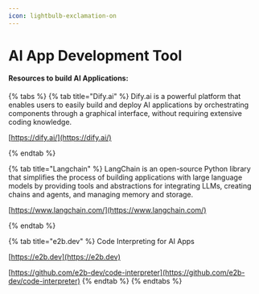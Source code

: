 ```yaml
---
icon: lightbulb-exclamation-on
---
```


# AI App Development Tool



#### Resources to build AI Applications:

{% tabs %}
{% tab title="Dify.ai" %}
Dify.ai is a powerful platform that enables users to easily build and deploy AI applications by orchestrating components through a graphical interface, without requiring extensive coding knowledge.

[https://dify.ai/](https://dify.ai/)


{% endtab %}

{% tab title="Langchain" %}
LangChain is an open-source Python library that simplifies the process of building applications with large language models by providing tools and abstractions for integrating LLMs, creating chains and agents, and managing memory and storage.

[https://www.langchain.com/](https://www.langchain.com/)


{% endtab %}

{% tab title="e2b.dev" %}
Code Interpreting for AI Apps

[https://e2b.dev](https://e2b.dev)

[https://github.com/e2b-dev/code-interpreter](https://github.com/e2b-dev/code-interpreter)
{% endtab %}
{% endtabs %}









